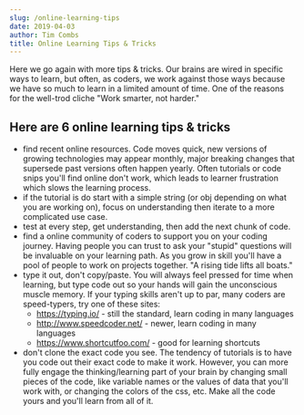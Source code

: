 ```yaml
---
slug: /online-learning-tips
date: 2019-04-03
author: Tim Combs
title: Online Learning Tips & Tricks
---
```


Here we go again with more tips & tricks. Our brains are wired in specific ways to learn, but often, as coders, we work against those ways because we have so much to learn in a limited amount of time. One of the reasons for the well-trod cliche "Work smarter, not harder."

## Here are 6 online learning tips & tricks
- find recent online resources. Code moves quick, new versions of growing technologies may appear monthly, major breaking changes that supersede past versions often happen yearly. Often tutorials or code snips you'll find online don't work, which leads to learner frustration which slows the learning process.
- if the tutorial is do start with a simple string (or obj depending on what you are working on), focus on understanding then iterate to a more complicated use case. 
- test at every step, get understanding, then add the next chunk of code. 
- find a online community of coders to support you on your coding journey. Having people you can trust to ask your "stupid" questions will be invaluable on your learning path. As you grow in skill you'll have a pool of people to work on projects together. "A rising tide lifts all boats."
- type it out, don't copy/paste. You will always feel pressed for time when learning, but type code out so your hands will gain the unconscious muscle memory. If your typing skills aren't up to par, many coders are speed-typers, try one of these sites:
  - https://typing.io/ - still the standard, learn coding in many languages
  - http://www.speedcoder.net/ - newer, learn coding in many languages
  - https://www.shortcutfoo.com/ - good for learning shortcuts
- don't clone the exact code you see. The tendency of tutorials is to have you code out their exact code to make it work. However, you can more fully engage the thinking/learning part of your brain by changing small pieces of the code, like variable names or the values of data that you'll work with, or changing the colors of the css, etc. Make all the code yours and you'll learn from all of it.